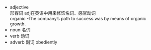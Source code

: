 * adjective     
形容词 adj在英语中用来修饰名词、感官动词      
organic -The company’s path to success was by means of organic growth.
* noun 
名词
* verb 
动词
* adverb 
副词
obediently
